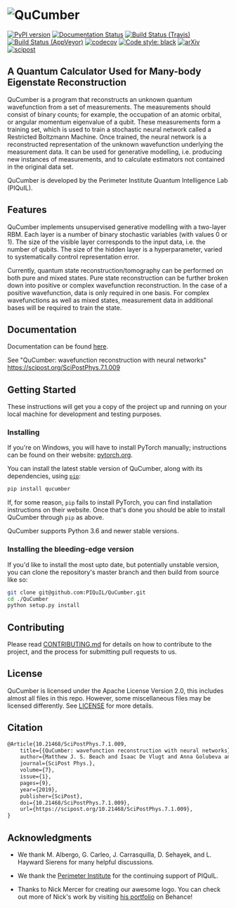 # ![QuCumber](https://raw.githubusercontent.com/PIQuIL/QuCumber/master/docs/_static/img/QuCumber_full.png)
[![PyPI version](https://badge.fury.io/py/qucumber.svg)](https://badge.fury.io/py/qucumber)
[![Documentation Status](https://readthedocs.org/projects/qucumber/badge/?version=stable)](https://qucumber.readthedocs.io/en/stable/?badge=stable)
[![Build Status (Travis)](https://travis-ci.com/PIQuIL/QuCumber.svg?branch=master)](https://travis-ci.com/PIQuIL/QuCumber)
[![Build Status (AppVeyor)](https://ci.appveyor.com/api/projects/status/lqdrc8qp94w4b9kf/branch/master?svg=true)](https://ci.appveyor.com/project/emerali/qucumber/branch/master)
[![codecov](https://codecov.io/gh/PIQuIL/QuCumber/branch/master/graph/badge.svg)](https://codecov.io/gh/PIQuIL/QuCumber)
[![Code style: black](https://img.shields.io/badge/code%20style-black-000000.svg)](https://github.com/ambv/black)
[![arXiv](https://img.shields.io/badge/arxiv-1812.09329-blue.svg)](https://arxiv.org/abs/1812.09329)
[![scipost](https://img.shields.io/badge/SciPost-7.1.009-blue.svg)](https://scipost.org/SciPostPhys.7.1.009)

## A Quantum Calculator Used for Many-body Eigenstate Reconstruction

QuCumber is a program that reconstructs an unknown quantum wavefunction
from a set of measurements. The measurements should consist of binary counts;
for example, the occupation of an atomic orbital, or angular momentum eigenvalue of
a qubit. These measurements form a training set, which is used to train a
stochastic neural network called a Restricted Boltzmann Machine. Once trained, the
neural network is a reconstructed representation of the unknown wavefunction
underlying the measurement data. It can be used for generative modelling, i.e.
producing new instances of measurements, and to calculate estimators not
contained in the original data set.

QuCumber is developed by the Perimeter Institute Quantum Intelligence Lab (PIQuIL).

## Features

QuCumber implements unsupervised generative modelling with a two-layer RBM.
Each layer is a number of binary stochastic variables (with values 0 or 1). The
size of the visible layer corresponds to the input data, i.e. the number of
qubits. The size of the hidden layer is a hyperparameter, varied to systematically control
representation error.

Currently, quantum state reconstruction/tomography can be performed on both pure and mixed states. 
Pure state reconstruction can be further broken down into positive or complex wavefunction reconstruction.
In the case of a positive wavefunction, data is only required in one basis. For complex wavefunctions as
well as mixed states, measurement data in additional bases will be required to train the state.

## Documentation

Documentation can be found [here](https://qucumber.readthedocs.io/en/stable/).

See "QuCumber: wavefunction reconstruction with neural networks" https://scipost.org/SciPostPhys.7.1.009

## Getting Started

These instructions will get you a copy of the project up and running on your
local machine for development and testing purposes.

### Installing

If you're on Windows, you will have to install PyTorch manually; instructions
can be found on their website: [pytorch.org](https://pytorch.org).

You can install the latest stable version of QuCumber, along with its dependencies,
using [`pip`](https://pip.pypa.io/en/stable/quickstart/):

```bash
pip install qucumber
```

If, for some reason, `pip` fails to install PyTorch, you can find installation
instructions on their website. Once that's done you should be able to install
QuCumber through `pip` as above.

QuCumber supports Python 3.6 and newer stable versions.

### Installing the bleeding-edge version

If you'd like to install the most upto date, but potentially unstable version,
you can clone the repository's master branch and then build from source like so:

```bash
git clone git@github.com:PIQuIL/QuCumber.git
cd ./QuCumber
python setup.py install
```

## Contributing

Please read [CONTRIBUTING.md](CONTRIBUTING.md) for details on how to contribute
to the project, and the process for submitting pull requests to us.

## License

QuCumber is licensed under the Apache License Version 2.0, this includes almost
all files in this repo. However, some miscellaneous files may be licensed
differently. See [LICENSE](LICENSE) for more details.

## Citation

```latex
@Article{10.21468/SciPostPhys.7.1.009,
    title={{QuCumber: wavefunction reconstruction with neural networks}},
    author={Matthew J. S. Beach and Isaac De Vlugt and Anna Golubeva and Patrick Huembeli and Bohdan Kulchytskyy and Xiuzhe Luo and Roger G. Melko and Ejaaz Merali and Giacomo Torlai},
    journal={SciPost Phys.},
    volume={7},
    issue={1},
    pages={9},
    year={2019},
    publisher={SciPost},
    doi={10.21468/SciPostPhys.7.1.009},
    url={https://scipost.org/10.21468/SciPostPhys.7.1.009},
}
```

## Acknowledgments

- We thank M. Albergo, G. Carleo, J. Carrasquilla, D. Sehayek, and
  L. Hayward Sierens for many helpful discussions.

- We thank the [Perimeter Institute](https://www.perimeterinstitute.ca) for the
  continuing support of PIQuIL.

- Thanks to Nick Mercer for creating our awesome logo. You can check out more of
  Nick's work by visiting [his portfolio](https://www.behance.net/nickdmercec607)
  on Behance!
